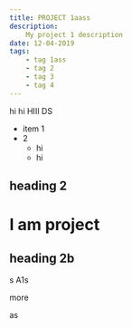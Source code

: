```yaml
---
title: PROJECT 1aass
description:
    My project 1 description
date: 12-04-2019
tags:
    - tag 1ass
    - tag 2
    - tag 3
    - tag 4
---
```


hi hi HIII
DS

- item 1
- 2
    - hi
    - hi

## heading 2    

# I am project

## heading 2b

s
A1s

more

as